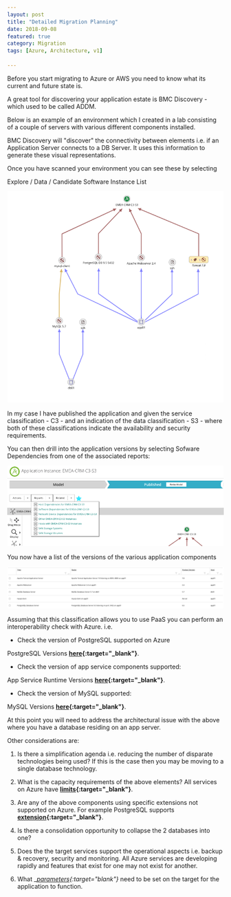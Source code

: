 ```yaml
---
layout: post
title: "Detailed Migration Planning"
date: 2018-09-08
featured: true
category: Migration
tags: [Azure, Architecture, v1]

---
```

Before you start migrating to Azure or AWS you need to know what its current and future state is.

A great tool for discovering your application estate is BMC Discovery - which used to be called ADDM.

Below is an example of an environment which I created in a lab consisting of a couple of servers with various different components installed.

BMC Discovery will "discover" the connectivity between elements i.e. if an Application Server connects to a DB Server.  It uses this information to generate these visual representations.

Once you have scanned your environment you can see these by selecting

Explore / Data / Candidate Software Instance List

![](/images/BMC-Discover-Application-01.png)

In my case I have published the application and given the service classification - C3 - and an indication of the data classification - S3 - where both of these classifications indicate the availability and security requirements.

You can then drill into the application versions by selecting Sofware Dependencies from one of the associated reports:

![](/images/BMC-Discover-Application-01.1.png)

You now have a list of the versions of the various application components

![](/images/BMC-Discover-Application-02.png)

Assuming that this classification allows you to use PaaS you can perform an interoperability check with Azure.
i.e. 

- Check the version of PostgreSQL supported on Azure

PostgreSQL Versions __[here](https://docs.microsoft.com/en-us/azure/postgresql/concepts-supported-versions){:target="_blank"}__.

- Check the version of app service components supported:

App Service Runtime Versions __[here](https://docs.microsoft.com/en-us/azure/app-service/containers/app-service-linux-intro){:target="_blank"}__.

- Check the version of MySQL supported:

MySQL Versions __[here](https://docs.microsoft.com/en-us/azure/mysql/concepts-supported-versions){:target="_blank"}__.

At this point you will need to address the architectural issue with the above where you have a database residing on an app server.

Other considerations are:

1. Is there a simplification agenda i.e. reducing the number of disparate technologies being used?  If this is the case then you may be moving to a single database technology.

2. What is the capacity requirements of the above elements?  All services on Azure have __[limits](https://docs.microsoft.com/en-us/azure/azure-subscription-service-limits){:target="_blank"}__.

3. Are any of the above components using specific extensions not supported on Azure.  For example PostgreSQL supports __[extension](https://docs.microsoft.com/en-us/azure/postgresql/concepts-extensions){:target="_blank"}__.

4. Is there a consolidation opportunity to collapse the 2 databases into one?

5. Does the the target services support the operational aspects i.e. backup & recovery, security and monitoring.  All Azure services are developing rapidly and features that exist for one may not exist for another.

6. What __[parameters](https://docs.microsoft.com/en-us/azure/postgresql/howto-configure-server-parameters-using-cli){:target="_blank"}__ need to be set on the target for the application to function.  
